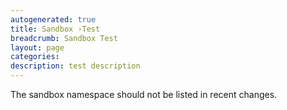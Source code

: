 ```yaml
---
autogenerated: true
title: Sandbox ›Test
breadcrumb: Sandbox Test
layout: page
categories: 
description: test description
---
```


The sandbox namespace should not be listed in recent changes.
